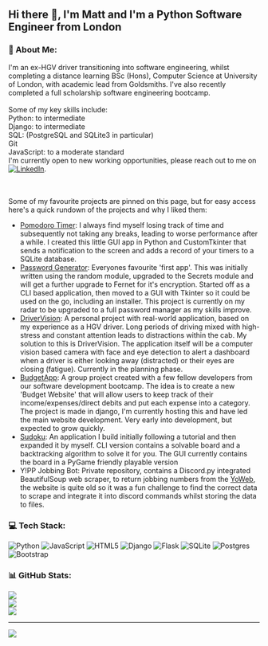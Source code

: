 ## Hi there 👋, I'm Matt and I'm a Python Software Engineer from London


### 🚀 About Me:  

I'm an ex-HGV driver transitioning into software engineering, whilst completing a distance learning BSc (Hons), Computer Science at University of London, with academic lead from Goldsmiths. I've also recently completed a full scholarship software engineering bootcamp.  <br><br>Some of my key skills include:<br>Python: to intermediate<br>Django: to intermediate<br>SQL: (PostgreSQL and SQLite3 in particular)<br>Git<br>JavaScript: to a moderate standard<br>
I'm currently open to new working opportunities, please reach out to me on [![LinkedIn](https://img.shields.io/badge/LinkedIn-%230077B5.svg?logo=linkedin&logoColor=white)](https://linkedin.com/in/mbutcherdev).  

<br><br>
Some of my favourite projects are pinned on this page, but for easy access here's a quick rundown of the projects and why I liked them:
- [Pomodoro Timer](https://github.com/mbutcherdev/pomodorotimer): I always find myself losing track of time and subsequently not taking any breaks, leading to worse performance after a while. I created this little GUI app in Python and CustomTkinter that sends a notification to the screen and adds a record of your timers to a SQLite database.
- [Password Generator](https://github.com/mbutcherdev/password-generator): Everyones favourite 'first app'. This was initially written using the random module, upgraded to the Secrets module and will get a further upgrade to Fernet for it's encryption. Started off as a CLI based application, then moved to a GUI with Tkinter so it could be used on the go, including an installer. This project is currently on my radar to be upgraded to a full password manager as my skills improve.
- [DriverVision](https://driver.mbutcher.dev): A personal project with real-world application, based on my experience as a HGV driver. Long periods of driving mixed with high-stress and constant attention leads to distractions within the cab. My solution to this is DriverVision. The application itself will be a computer vision based camera with face and eye detection to alert a dashboard when a driver is either looking away (distracted) or their eyes are closing (fatigue). Currently in the planning phase.
- [BudgetApp](https://budget.mbutcher.dev): A group project created with a few fellow developers from our software development bootcamp. The idea is to create a new 'Budget Website' that will allow users to keep track of their income/expenses/direct debits and put each expense into a category. The project is made in django, I'm currently hosting this and have led the main website development. Very early into development, but expected to grow quickly.
- [Sudoku](https://github.com/mbutcherdev/sudoku): An application I build initially following a tutorial and then expanded it by myself. CLI version contains a solvable board and a backtracking algorithm to solve it for you. The GUI currently contains the board in a PyGame friendly playable version
- Y!PP Jobbing Bot: Private repository, contains a Discord.py integrated BeautifulSoup web scraper, to return jobbing numbers from the [YoWeb](https://yppedia.puzzlepirates.com/Yoweb), the website is quite old so it was a fun challenge to find the correct data to scrape and integrate it into discord commands whilst storing the data to files.


### 💻 Tech Stack:
![Python](https://img.shields.io/badge/python-3670A0?style=for-the-badge&logo=python&logoColor=ffdd54) ![JavaScript](https://img.shields.io/badge/javascript-%23323330.svg?style=for-the-badge&logo=javascript&logoColor=%23F7DF1E) ![HTML5](https://img.shields.io/badge/html5-%23E34F26.svg?style=for-the-badge&logo=html5&logoColor=white) ![Django](https://img.shields.io/badge/django-%23092E20.svg?style=for-the-badge&logo=django&logoColor=white) ![Flask](https://img.shields.io/badge/flask-%23000.svg?style=for-the-badge&logo=flask&logoColor=white) ![SQLite](https://img.shields.io/badge/sqlite-%2307405e.svg?style=for-the-badge&logo=sqlite&logoColor=white) ![Postgres](https://img.shields.io/badge/postgres-%23316192.svg?style=for-the-badge&logo=postgresql&logoColor=white) ![Bootstrap](https://img.shields.io/badge/bootstrap-%23563D7C.svg?style=for-the-badge&logo=bootstrap&logoColor=white)
### 📊 GitHub Stats:
![](https://github-readme-stats.vercel.app/api?username=mbutcherdev&theme=gruvbox&hide_border=false&include_all_commits=true&count_private=true)<br/>
![](https://github-readme-streak-stats.herokuapp.com/?user=mbutcherdev&theme=gruvbox&hide_border=false)<br/>
![](https://github-readme-stats.vercel.app/api/top-langs/?username=mbutcherdev&theme=gruvbox&hide_border=false&include_all_commits=true&count_private=true&layout=compact)

---
[![](https://visitcount.itsvg.in/api?id=mbutcherdev&icon=0&color=0)](https://visitcount.itsvg.in)

<!-- Proudly created with GPRM ( https://gprm.itsvg.in ) -->
